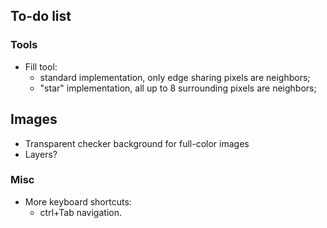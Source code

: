 ## To-do list
### Tools
- Fill tool:
  - standard implementation, only edge sharing pixels are neighbors;
  - "star" implementation, all up to 8 surrounding pixels are neighbors;

## Images
- Transparent checker background for full-color images
- Layers?

### Misc
- More keyboard shortcuts:
  - ctrl+Tab navigation.
